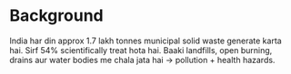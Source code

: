 # Background
India har din approx 1.7 lakh tonnes municipal solid waste generate karta hai. Sirf 54% scientifically treat hota hai. Baaki landfills, open burning, drains aur water bodies me chala jata hai → pollution + health hazards.

